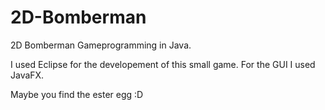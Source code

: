 # 2D-Bomberman
2D Bomberman Gameprogramming in Java.

I used Eclipse for the developement of this small game.
For the GUI I used JavaFX.

Maybe you find the ester egg :D
